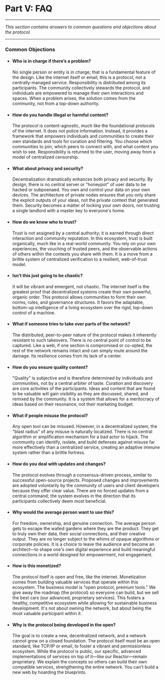 # Part V: FAQ

---

_This section contains answers to common questions and objections about the protocol._

---

### Common Objections

- #### Who is in charge if there’s a problem?

  No single person or entity is in charge; that is a fundamental feature of the design. Like the internet itself or email, this is a protocol, not a centrally-managed service. Responsibility is distributed among its participants. The community collectively stewards the protocol, and individuals are empowered to manage their own interactions and spaces. When a problem arises, the solution comes from the community, not from a top-down authority.

- #### How do you handle illegal or harmful content?

  The protocol is content-agnostic, much like the foundational protocols of the internet. It does not police information. Instead, it provides a framework that empowers individuals and communities to create their own standards and tools for curation and filtering. You choose which communities to join, which peers to connect with, and what content you wish to see. Responsibility is returned to the user, moving away from a model of centralized censorship.

- #### What about privacy and security?

  Decentralization dramatically enhances both privacy and security. By design, there is no central server or "honeypot" of user data to be hacked or subpoenaed. You own and control your data on your own devices. The architecture of private nodes ensures that you only share the explicit outputs of your ideas, not the private context that generated them. Security becomes a matter of locking your own doors, not trusting a single landlord with a master key to everyone's home.

- #### How do we know who to trust?

  Trust is not assigned by a central authority; it is earned through direct interaction and community reputation. In this ecosystem, trust is built organically, much like in a real-world community. You rely on your own experiences, the vouching of trusted peers, and the observable actions of others within the contexts you share with them. It is a move from a brittle system of centralized verification to a resilient, web-of-trust model.

- #### Isn’t this just going to be chaotic?

  It will be vibrant and emergent, not chaotic. The internet itself is the greatest proof that decentralized systems create their own powerful, organic order. This protocol allows communities to form their own norms, rules, and governance structures. It favors the adaptable, bottom-up intelligence of a living ecosystem over the rigid, top-down control of a machine.

- #### What if someone tries to take over parts of the network?

  The distributed, peer-to-peer nature of the protocol makes it inherently resistant to such takeovers. There is no central point of control to be captured. Like a web, if one section is compromised or co-opted, the rest of the network remains intact and can simply route around the damage. Its resilience comes from its lack of a center.

- #### How do you ensure quality content?

  "Quality" is subjective and is therefore determined by individuals and communities, not by a central arbiter of taste. Curation and discovery are core activities of the participants. Ideas and content that are found to be valuable will gain visibility as they are discussed, shared, and remixed by the community. It is a system that allows for a meritocracy of ideas based on their resonance, not their marketing budget.

- #### What if people misuse the protocol?

  Any open tool can be misused. However, in a decentralized system, the "blast radius" of any misuse is naturally localized. There is no central algorithm or amplification mechanism for a bad actor to hijack. The community can identify, isolate, and build defenses against misuse far more effectively than a centralized service, creating an adaptive immune system rather than a brittle fortress.

- #### How do you deal with updates and changes?

  The protocol evolves through a consensus-driven process, similar to successful open-source projects. Proposed changes and improvements are adopted voluntarily by the community of users and client developers because they offer clear value. There are no forced updates from a central command; the system evolves in the direction that its participants collectively deem most beneficial.

- #### Why would the average person want to use this?

  For freedom, ownership, and genuine connection. The average person gets to escape the walled gardens where they are the product. They get to truly own their data, their social connections, and their creative output. They are no longer subject to the whims of opaque algorithms or corporate policies. It is a choice to leave the audience and become an architect—to shape one's own digital experience and build meaningful connections in a world designed for empowerment, not engagement.

- #### How is this monetized?

  The protocol itself is open and free, like the internet. Monetization comes from building valuable services that operate within this ecosystem. The business model is "open protocol, premium tools." We give away the roadmap (the protocol) so everyone can build, but we sell the best cars (our advanced, proprietary services). This fosters a healthy, competitive ecosystem while allowing for sustainable business development. It's not about owning the network, but about being the most valuable participant within it.

- #### Why is the protocol being developed in the open?

  The goal is to create a new, decentralized network, and a network cannot grow on a closed foundation. The protocol itself must be an open standard, like TCP/IP or email, to foster a vibrant and permissionless ecosystem. While the protocol is public, our specific, advanced implementations of services on top of it—like our Reactor—remain proprietary. We explain the concepts so others can build their own compatible services, strengthening the entire network. You can't build a new web by hoarding the blueprints.
